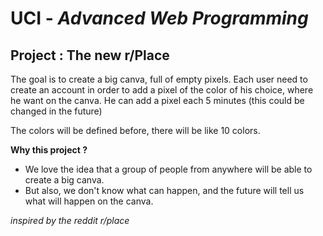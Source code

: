 # **UCI** - *Advanced Web Programming*

## Project : **The new r/Place**

The goal is to create a big canva, full of empty pixels. 
Each user need to create an account in order to add a pixel of the color of his choice, where he want on the canva.
He can add a pixel each 5 minutes (this could be changed in the future)

The colors will be defined before, there will be like 10 colors.

**Why this project ?**

- We love the idea that a group of people from anywhere will be able to create a big canva.
- But also, we don't know what can happen, and the future will tell us what will happen on the canva.

_inspired by the reddit r/place_
